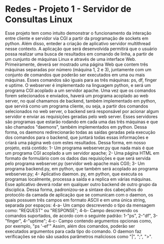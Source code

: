 # Redes - Projeto 1 - Servidor de Consultas Linux
Esse projeto tem como intuito demonstrar o funcionamento da interação entre cliente e servidor via CGI a partir da programação de sockets em python. Além disso, enteder a criação de aplicativo servidor multithread nesse contexto.
A aplicação que será desenvolvida permitirá que o usuário possa realizar uma busca de resultados em comando de linha, a partir de um cunjunto de máquinas Linux e através de uma interface Web.
Primeiramente, deverá ser mostrado uma página Web que contem três máquinas separadas por número (máquina 1, 2 e 3), juntamente com um conjunto de comandos que poderão ser executados em uma ou mais máquinas. Esses comandos são iguais para as três máquinas: ps, df, finger e uptime. O webserver é implementado na linguagem python, e será um programa CGI acoplado a um servidor apache.
Uma vez que os comandos forem selecionados e enviados, haverá um programa acoplado ao web server, no qual chamamos de backend, também implementado em python, que servirá como um programa cliente, ou seja, a partir dos comandos selecionados no web server, o backend será responsável por acionar algum servidor e enviar as requisições geradas pelo web server.
Esses servidores são programas que estarão rodando em cada uma das três máquinas e que são chamados "daemons", também implementados em python. Dessa forma, os daemons redirecionarão todas as saídas geradas pela execução dos comandos  para o backend, que juntará todas essas informações e criará uma página web com estes resultados.
Dessa forma, em nosso projeto, está contido:
1- Um programa webserver.py que nada mais é que um programa CGI acoplado a um servidor apache;
2- Uma página HTML em formato de formulário com os dados das requisições e que será servida pelo programa webserver.py (servidor web apache mais CGI);
3- Um programa backend.py, em python, que também será acoplado ao programa webserver.py;
4- Aplicativo daemon. py, em python, que executa os programas localmente, processa a saída e a replica em várias máquinas. Esse aplicativo deverá rodar em qualquer outro backend de outro grupo da disciplica. Dessa forma, padronizou-se a sintaxe dos cabeçalhos do protocólo da camada de aplicação que se comunicam com o daemon, os quais possuem três campos em formato ASCII e em uma única string, separada por espaços:
4-a- Um campo descrevendo o tipo da mensagem como: "REQUEST" ou "RESPONSE";
4-b- Campo descrevendo os comandos suportados, de acordo com o seguinte padrão: 1-"ps", 2-"df", 3-"finger", 4-"uptime";
4-c- Campo contendo argumentos opcionas como, por exemplo, "ps '-ef'"
Assim, além dos comandos, poderão ser executados argumentos para cada tipo do comando. O daemon faz verificações se não são usados parâmetros maliciosos como "|", ";", ">".

